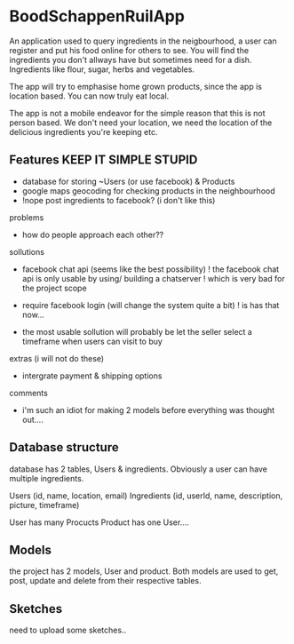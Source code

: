 BoodSchappenRuilApp
===================

An application used to query ingredients in the neigbourhood,
a user can register and put his food online for others to see. 
You will find the ingredients you don't allways have but sometimes 
need for a dish. Ingredients like flour, sugar, herbs and vegetables.

The app will try to emphasise home grown products, since the app
is location based. You can now truly eat local.

The app is not a mobile endeavor for the simple reason that this is
not person based. We don't need your location, we need the location
of the delicious ingredients you're keeping etc. 

Features KEEP IT SIMPLE STUPID
--------

- database for storing ~Users (or use facebook) & Products
- google maps geocoding for checking products in the neighbourhood
- !nope post ingredients to facebook? (i don't like this)

problems
- how do people approach each other??

sollutions
- facebook chat api (seems like the best possibility) 
! the facebook chat api is only usable by using/ building a chatserver
! which is very bad for the project scope 
- require facebook login (will change the system quite a bit)
! is has that now...

- the most usable sollution will probably be let the seller select a timeframe
when users can visit to buy 


extras (i will not do these)
- intergrate payment & shipping options

comments
- i'm such an idiot for making 2 models before everything was thought out....

Database structure
------------------

database has 2 tables, Users & ingredients.
Obviously a user can have multiple ingredients.

Users (id, name, location, email)
Ingredients (id, userId, name, description, picture, timeframe)

User has many Procucts
Product has one User....

Models
------

the project has 2 models, User and product.
Both models are used to get, post, update and delete from
their respective tables. 

Sketches
--------

need to upload some sketches..